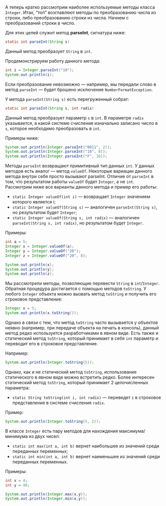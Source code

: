 А теперь кратко рассмотрим наиболее используемые методы класса `Integer`.
Итак, “топ” возглавляют методы по преобразованию числа из строки, либо преобразованию строки из числа.
Начнем с преобразований строки в число.

Для этих целей служит метод **parseInt**, сигнатура ниже:

```java
static int parseInt(String s)
```

Данный метод преобразует `String` в `int`.

Продемонстрируем работу данного метода:

```java
int i = Integer.parseInt("10");
System.out.println(i);
```

Если преобразование невозможно — например, мы передали слово в метод `parseInt` — будет брошено исключение `NumberFormatException`.

У метода `parseInt(String s)` есть перегруженный собрат:

```java
static int parseInt(String s, int radix)
```

Данный метод преобразует параметр `s` в `int`.
В параметре `radix` указывается, в какой системе счисления изначально записано число в `s`, которое необходимо преобразовать в `int`.

Примеры ниже:

```java
System.out.println(Integer.parseInt("0011", 2)); 
System.out.println(Integer.parseInt("10", 8));   
System.out.println(Integer.parseInt("F", 16));   
```

Методы `parseInt` возвращают примитивный тип данных `int`.
У данных методов есть аналог — метод `valueOf`.
Некоторые вариации данного метода внутри себя просто вызывают parseInt.
Отличие от `parseInt` в том, что результатом работы `valueOf` будет `Integer`, а не `int`.
Рассмотрим ниже все варианты данного метода и пример его работы:

- `static Integer valueOf(int i)` — возвращает `Integer` значением которого является i;
- `static Integer valueOf(String s)` — аналогичен `parseInt(String s)`, но результатом будет `Integer`;
- `static Integer valueOf(String s, int radix)` — аналогичен `parseInt(String s, int radix)`, но результатом будет `Integer`.

Примеры:

```java
int a = 5;
Integer x = Integer.valueOf(a);
Integer y = Integer.valueOf("20");
Integer z = Integer.valueOf("20", 8);

System.out.println(x); 
System.out.println(y); 
System.out.println(z); 
```

Мы рассмотрели методы, позволяющие перевести `String` в `int`/`Integer`.
Обратная процедура достигается с помощью методов `toString`. У любого `Integer` объекта можно вызвать метод `toString` и получить его строковое представление:

```java
Integer x = 5;
System.out.println(x.toString()); 
```

Однако в связи с тем, что метод `toString` часто вызывается у объектов неявно (например, при передаче объекта на печать в консоль), данный метод редко используется разработчиками в явном виде.
Есть также и статический метод `toString`, который принимает в себя `int` параметр и переводит его в строковое представление.

Например:

```java
System.out.println(Integer.toString(5)); 
```

Однако, как и не статический метод `toString`, использование статического в явном виде можно встретить редко. Более интересен статический метод `toString`, который принимает 2 целочисленных параметра:

- `static String toString(int i, int radix)` — переведет `i` в строковое представление в системе счисления `radix`.

Пример:

```java
System.out.println(Integer.toString(5, 2));
```

В классе `Integer` есть пару методов для нахождения максимума/минимума из двух чисел:

- `static int max(int a, int b)` вернет наибольшее из значений среди переданных переменных;
- `static int min(int a, int b)` вернет наименьшее из значений среди переданных переменных.

Примеры:

```java
int x = 4;
int y = 40;

System.out.println(Integer.max(x,y));
System.out.println(Integer.min(x,y));
```

